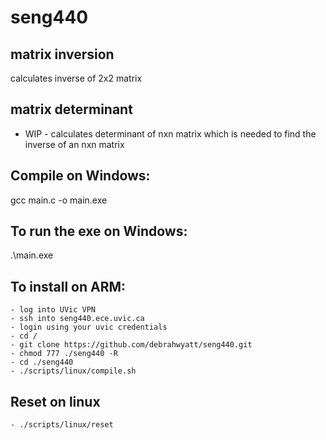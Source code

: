 # seng440


## matrix inversion
calculates inverse of 2x2 matrix 

## matrix determinant
 - WIP - 
 calculates determinant of nxn matrix which is needed to find the inverse of an nxn matrix

## Compile on Windows:
gcc main.c -o main.exe

## To run the exe on Windows:
.\main.exe

## To install on ARM:
    - log into UVic VPN
    - ssh into seng440.ece.uvic.ca
    - login using your uvic credentials
    - cd /
    - git clone https://github.com/debrahwyatt/seng440.git
    - chmod 777 ./seng440 -R
    - cd ./seng440
    - ./scripts/linux/compile.sh

## Reset on linux
    - ./scripts/linux/reset
